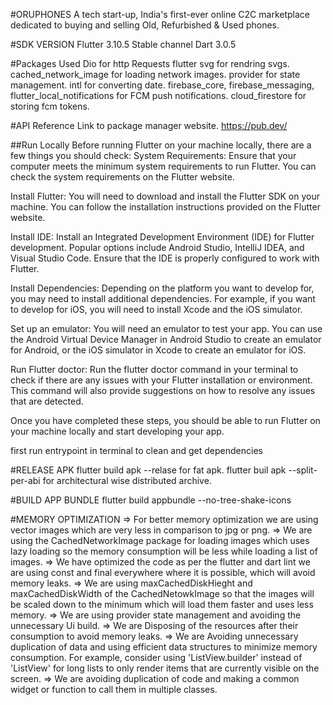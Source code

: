 #ORUPHONES
A tech start-up, India's first-ever online C2C marketplace dedicated to buying and selling Old, Refurbished & Used phones.


#SDK VERSION
Flutter 3.10.5 Stable channel
Dart 3.0.5

#Packages Used
Dio for http Requests
flutter svg for rendring svgs.
cached_network_image for loading network images.
provider for state management.
intl for converting date. 
firebase_core, firebase_messaging, flutter_local_notifications for FCM push notifications.
cloud_firestore for storing fcm tokens.



#API Reference
Link to package manager website.
https://pub.dev/


##Run Locally
Before running Flutter on your machine locally, there are a few things you should check:
System Requirements: Ensure that your computer meets the minimum system requirements to run Flutter. You can check the system requirements on the Flutter website.

Install Flutter: You will need to download and install the Flutter SDK on your machine. You can follow the installation instructions provided on the Flutter website.

Install IDE: Install an Integrated Development Environment (IDE) for Flutter development. Popular options include Android Studio, IntelliJ IDEA, and Visual Studio Code. Ensure that the IDE is properly configured to work with Flutter.

Install Dependencies: Depending on the platform you want to develop for, you may need to install additional dependencies. For example, if you want to develop for iOS, you will need to install Xcode and the iOS simulator.

Set up an emulator: You will need an emulator to test your app. You can use the Android Virtual Device Manager in Android Studio to create an emulator for Android, or the iOS simulator in Xcode to create an emulator for iOS.

Run Flutter doctor: Run the flutter doctor command in your terminal to check if there are any issues with your Flutter installation or environment. This command will also provide suggestions on how to resolve any issues that are detected.

Once you have completed these steps, you should be able to run Flutter on your machine locally and start developing your app.

first run entrypoint in terminal to clean and get dependencies





#RELEASE APK
flutter build apk --relase for fat apk.
flutter buil apk --split-per-abi for architectural wise distributed archive. 

#BUILD APP BUNDLE
flutter build appbundle --no-tree-shake-icons


#MEMORY OPTIMIZATION
=> For better memory optimization we are using vector images which are very less in comparison to jpg or png.
=> We are using the CachedNetworkImage package for loading images which uses lazy loading so the memory consumption will be less while loading a list of images. 
=> We have optimized the code as per the flutter and dart lint we are using const and final everywhere where it is possible,  which will avoid memory leaks.
=> We are using maxCachedDiskHieght and maxCachedDiskWidth of the CachedNetowkImage so that the images will be scaled down to the minimum which will load them faster and uses less memory.
=> We are using provider state management and avoiding the unnecessary Ui build. 
=> We are Disposing of the resources after their consumption to avoid memory leaks.
=> We are Avoiding unnecessary duplication of data and using efficient data structures to minimize memory consumption. For example, consider using 'ListView.builder' instead of 'ListView' for long lists to only render items that are currently visible on the screen.
=> We are avoiding duplication of code and making a common widget or function to call them in multiple classes. 


